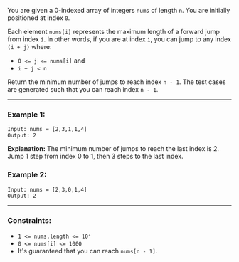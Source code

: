 You are given a 0-indexed array of integers `nums` of length `n`. You are initially positioned at index `0`.

Each element `nums[i]` represents the maximum length of a forward jump from index `i`. In other words, if you are at index `i`, you can jump to any index `(i + j)` where:

* `0 <= j <= nums[i]` and
* `i + j < n`

Return the minimum number of jumps to reach index `n - 1`. The test cases are generated such that you can reach index `n - 1`.

---

### Example 1:
```
Input: nums = [2,3,1,1,4]
Output: 2
```
**Explanation:** The minimum number of jumps to reach the last index is 2. Jump 1 step from index 0 to 1, then 3 steps to the last index.

### Example 2:
```
Input: nums = [2,3,0,1,4]
Output: 2
```

---

### Constraints:
* `1 <= nums.length <= 10⁴`
* `0 <= nums[i] <= 1000`
* It's guaranteed that you can reach `nums[n - 1]`.

